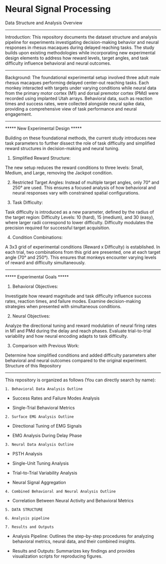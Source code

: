 # Neural Signal Processing
Data Structure and Analysis Overview

_______________________________________________________________________________________________________

Introduction:
This repository documents the dataset structure and analysis pipeline for experiments investigating decision-making behavior and neural responses in rhesus macaques during delayed reaching tasks. The study builds upon existing methodologies while incorporating new experimental design elements to address how reward levels, target angles, and task difficulty influence behavioral and neural outcomes.

_______________________________________________________________________________________________________

Background:
The foundational experimental setup involved three adult male rhesus macaques performing delayed center-out reaching tasks. Each monkey interacted with targets under varying conditions while neural data from the primary motor cortex (M1) and dorsal premotor cortex (PMd) were recorded using implanted Utah arrays. Behavioral data, such as reaction times and success rates, were collected alongside neural spike data, providing a comprehensive view of task performance and neural engagement.



_______________________________________________________________________________________________________
***** New Experimental Design *****

Building on these foundational methods, the current study introduces new task parameters to further dissect the role of task difficulty and simplified reward structures in decision-making and neural tuning.

  1. Simplified Reward Structure:

The new setup reduces the reward conditions to three levels: Small, Medium, and Large, removing the Jackpot condition.

  2. Restricted Target Angles:
Instead of multiple target angles, only 70° and 250° are used. This ensures a focused analysis of how behavioral and neural responses vary with constrained spatial configurations.

  3. Task Difficulty:
     
Task difficulty is introduced as a new parameter, defined by the radius of the target region:
Difficulty Levels: 10 (hard), 15 (medium), and 30 (easy), where larger radii correspond to lower difficulty.
Difficulty modulates the precision required for successful target acquisition.
  
  4. Condition Combinations:

A 3x3 grid of experimental conditions (Reward x Difficulty) is established. In each trial, two combinations from this grid are presented, one at each target angle (70° and 250°). This ensures that monkeys encounter varying levels of reward and difficulty simultaneously.


_______________________________________________________________________________________________________
***** Experimental Goals *****
  1. Behavioral Objectives:

Investigate how reward magnitude and task difficulty influence success rates, reaction times, and failure modes.
Examine decision-making strategies when presented with simultaneous conditions.

  2. Neural Objectives:

Analyze the directional tuning and reward modulation of neural firing rates in M1 and PMd during the delay and reach phases.
Evaluate trial-to-trial variability and how neural encoding adapts to task difficulty.

  3. Comparison with Previous Work:

Determine how simplified conditions and added difficulty parameters alter behavioral and neural outcomes compared to the original experiment.
Structure of this Repository


_______________________________________________________________________________________________________
This repository is organized as follows (You can directly search by name):

    1. Behavioral Data Analysis Outline
  
   - Success Rates and Failure Modes Analysis
  
   - Single-Trial Behavioral Metrics

    2. Surface EMG Analysis Outline

   - Directional Tuning of EMG Signals
  
   - EMG Analysis During Delay Phase

    3. Neural Data Analysis Outline

   - PSTH Analysis
  
   - Single-Unit Tuning Analysis
  
   - Trial-to-Trial Variability Analysis
  
   - Neural Signal Aggregation

    
    4. Combined Behavioral and Neural Analysis Outline

   - Correlation Between Neural Activity and Behavioral Metrics

    5. DATA STRUCTURE   

    6. Analysis pipeline

    7. Results and Outputs

- Analysis Pipeline: Outlines the step-by-step procedures for analyzing behavioral metrics, neural data, and their combined insights.

- Results and Outputs: Summarizes key findings and provides visualization scripts for reproducing figures.

